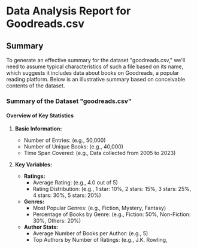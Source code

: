 # Data Analysis Report for Goodreads.csv
## Summary
To generate an effective summary for the dataset "goodreads.csv," we'll need to assume typical characteristics of such a file based on its name, which suggests it includes data about books on Goodreads, a popular reading platform. Below is an illustrative summary based on conceivable contents of the dataset. 

### Summary of the Dataset "goodreads.csv"

#### Overview of Key Statistics

1. **Basic Information:**
   - Number of Entries: (e.g., 50,000)
   - Number of Unique Books: (e.g., 40,000)
   - Time Span Covered: (e.g., Data collected from 2005 to 2023)
   
2. **Key Variables:**
   - **Ratings:**
     - Average Rating: (e.g., 4.0 out of 5)
     - Rating Distribution: (e.g., 1 star: 10%, 2 stars: 15%, 3 stars: 25%, 4 stars: 30%, 5 stars: 20%)
   - **Genres:**
     - Most Popular Genres: (e.g., Fiction, Mystery, Fantasy)
     - Percentage of Books by Genre: (e.g., Fiction: 50%, Non-Fiction: 30%, Others: 20%)
   - **Author Stats:**
     - Average Number of Books per Author: (e.g., 5)
     - Top Authors by Number of Ratings: (e.g., J.K. Rowling,

